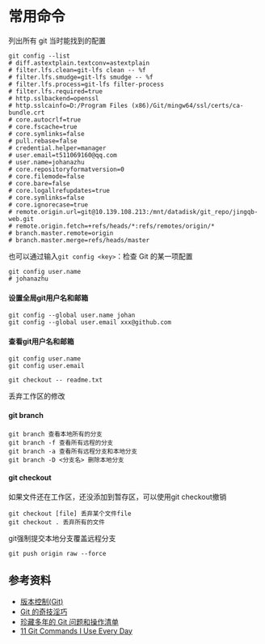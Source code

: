 # 常用命令







列出所有 git 当时能找到的配置

```shell
git config --list
# diff.astextplain.textconv=astextplain
# filter.lfs.clean=git-lfs clean -- %f
# filter.lfs.smudge=git-lfs smudge -- %f
# filter.lfs.process=git-lfs filter-process
# filter.lfs.required=true
# http.sslbackend=openssl
# http.sslcainfo=D:/Program Files (x86)/Git/mingw64/ssl/certs/ca-bundle.crt
# core.autocrlf=true
# core.fscache=true
# core.symlinks=false
# pull.rebase=false
# credential.helper=manager
# user.email=t511069160@qq.com
# user.name=johanazhu
# core.repositoryformatversion=0
# core.filemode=false
# core.bare=false
# core.logallrefupdates=true
# core.symlinks=false
# core.ignorecase=true
# remote.origin.url=git@10.139.108.213:/mnt/datadisk/git_repo/jingqb-web.git
# remote.origin.fetch=+refs/heads/*:refs/remotes/origin/*
# branch.master.remote=origin
# branch.master.merge=refs/heads/master
```

也可以通过输入`git config <key>`：检查 Git 的某一项配置

```shell
git config user.name
# johanazhu
```





#### 设置全局git用户名和邮箱

```shell
git config --global user.name johan
git config --global user.email xxx@github.com
```

#### 查看git用户名和邮箱

```shell
git config user.name
git config user.email
```



```shell
git checkout -- readme.txt
```

丢弃工作区的修改





#### git branch

```shell
git branch 查看本地所有的分支
git branch -f 查看所有远程的分支
git branch -a 查看所有远程分支和本地分支
git branch -D <分支名> 删除本地分支
```



#### git checkout

如果文件还在工作区，还没添加到暂存区，可以使用git checkout撤销

```shell
git checkout [file] 丢弃某个文件file
git checkout . 丢弃所有的文件
```





git强制提交本地分支覆盖远程分支

```
git push origin raw --force
```









## 参考资料

- [版本控制(Git)](https://missing-semester-cn.github.io/2020/version-control/)
- [Git 的奇技淫巧](https://github.com/521xueweihan/git-tips)
- [珍藏多年的 Git 问题和操作清单](https://mp.weixin.qq.com/s?__biz=MzA4ODUzNTE2Nw==&mid=2451046316&idx=1&sn=8034a23e3367d14ba02565d0dd2c5634&chksm=87cbe6bcb0bc6faa8e7c3dab7604392dd4fe7ce3af125a2a695ea15c3a1caefd08cd374f0133&mpshare=1&scene=1&srcid=&sharer_sharetime=1567210777793&sharer_shareid=778ad5bf3b27e0078eb105d7277263f6#rd)
- [11 Git Commands I Use Every Day](https://dev.to/domagojvidovic/11-git-commands-i-use-every-day-43eo)

